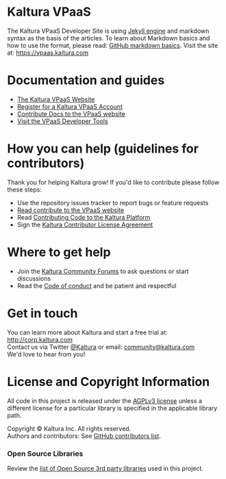 # Kaltura VPaaS

The Kaltura VPaaS Developer Site is using [Jekyll engine](http://jekyllrb.com/) and markdown syntax as the basis of the articles. To learn about Markdown basics and how to use the format, please read: [GitHub markdown basics](https://help.github.com/articles/markdown-basics). 
Visit the site at: https://vpaas.kaltura.com


# Documentation and guides

* [The Kaltura VPaaS Website](http://vpaas.kaltura.com)
* [Register for a Kaltura VPaaS Account](http://vpaas.kaltura.com/register)
* [Contribute Docs to the VPaaS website](https://vpaas.kaltura.com/documentation/10_Contribute/Article-Style-Structure-Guidelines.html)
* [Visit the VPaaS Developer Tools](http://developer.kaltura.com)


# How you can help (guidelines for contributors) 

Thank you for helping Kaltura grow! If you'd like to contribute please follow these steps:
* Use the repository issues tracker to report bugs or feature requests
* [Read contribute to the VPaaS website](https://vpaas.kaltura.com/documentation/10_Contribute/Article-Style-Structure-Guidelines.html)
* Read [Contributing Code to the Kaltura Platform](https://github.com/kaltura/platform-install-packages/blob/master/doc/Contributing-to-the-Kaltura-Platform.md)
* Sign the [Kaltura Contributor License Agreement](https://agentcontribs.kaltura.org/)

# Where to get help

* Join the [Kaltura Community Forums](https://forum.kaltura.org/) to ask questions or start discussions
* Read the [Code of conduct](https://forum.kaltura.org/faq) and be patient and respectful

# Get in touch

You can learn more about Kaltura and start a free trial at: http://corp.kaltura.com    
Contact us via Twitter [@Kaltura](https://twitter.com/Kaltura) or email: community@kaltura.com  
We'd love to hear from you!

# License and Copyright Information

All code in this project is released under the [AGPLv3 license](http://www.gnu.org/licenses/agpl-3.0.html) unless a different license for a particular library is specified in the applicable library path.   

Copyright © Kaltura Inc. All rights reserved.   
Authors and contributors: See [GitHub contributors list](https://github.com/kaltura/mwEmbed/graphs/contributors).  

### Open Source Libraries

Review the [list of Open Source 3rd party libraries](open-source-libraries.md) used in this project.
